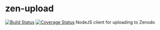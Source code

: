 # zen-upload
[![Build Status](https://travis-ci.org/ContentMine/zen-upload.svg?branch=master)](https://travis-ci.org/ContentMine/zen-upload)
[![Coverage Status](https://coveralls.io/repos/ContentMine/zen-upload.svg)](https://coveralls.io/r/ContentMine/zen-upload)
NodeJS client for uploading to Zenodo
